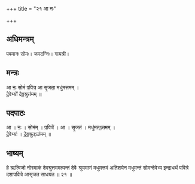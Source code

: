 +++
title = "२१ आ नः"

+++
## अधिमन्त्रम्
पवमानः सोमः। जमदग्निः। गायत्री।

## मन्त्रः
आ नः॒ सोमं॑ प॒वित्र॒ आ सृ॒जता॒ मधु॑मत्तमम् ।  
दे॒वेभ्यो॑ देव॒श्रुत्त॑मम् ॥

## पदपाठः
आ । नः॒ । सोम॑म् । प॒वित्रे॑ । आ । सृ॒जत॑ । मधु॑मत्ऽतमम् ।  
दे॒वेभ्यः॑ । दे॒व॒श्रुत्ऽत॑मम् ॥

## भाष्यम्
हे ऋत्विजो नोस्माकं देवश्रुत्तममत्यन्तं देवैः श्रूयमाणं मधुमत्तमं अतिशयेन मधुमन्तं सोमन्देवेभ्य इन्द्राधर्थं पवित्रे दशापवित्रे आसृजत साधयत ॥ २१ ॥